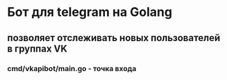 # Бот для telegram на Golang
## позволяет отслеживать новых пользователей в группах VK

### cmd/vkapibot/main.go - точка входа